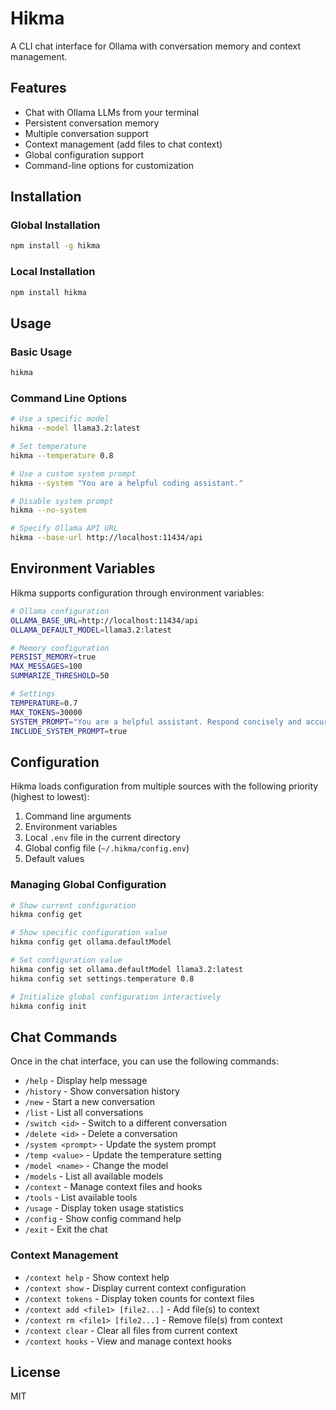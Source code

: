 # Hikma

A CLI chat interface for Ollama with conversation memory and context management.

## Features

- Chat with Ollama LLMs from your terminal
- Persistent conversation memory
- Multiple conversation support
- Context management (add files to chat context)
- Global configuration support
- Command-line options for customization

## Installation

### Global Installation

```bash
npm install -g hikma
```

### Local Installation

```bash
npm install hikma
```

## Usage

### Basic Usage

```bash
hikma
```

### Command Line Options

```bash
# Use a specific model
hikma --model llama3.2:latest

# Set temperature
hikma --temperature 0.8

# Use a custom system prompt
hikma --system "You are a helpful coding assistant."

# Disable system prompt
hikma --no-system

# Specify Ollama API URL
hikma --base-url http://localhost:11434/api
```

## Environment Variables

Hikma supports configuration through environment variables:

```bash
# Ollama configuration
OLLAMA_BASE_URL=http://localhost:11434/api
OLLAMA_DEFAULT_MODEL=llama3.2:latest

# Memory configuration
PERSIST_MEMORY=true
MAX_MESSAGES=100
SUMMARIZE_THRESHOLD=50

# Settings
TEMPERATURE=0.7
MAX_TOKENS=30000
SYSTEM_PROMPT="You are a helpful assistant. Respond concisely and accurately."
INCLUDE_SYSTEM_PROMPT=true
```

## Configuration

Hikma loads configuration from multiple sources with the following priority (highest to lowest):

1. Command line arguments
2. Environment variables
3. Local `.env` file in the current directory
4. Global config file (`~/.hikma/config.env`)
5. Default values

### Managing Global Configuration

```bash
# Show current configuration
hikma config get

# Show specific configuration value
hikma config get ollama.defaultModel

# Set configuration value
hikma config set ollama.defaultModel llama3.2:latest
hikma config set settings.temperature 0.8

# Initialize global configuration interactively
hikma config init
```

## Chat Commands

Once in the chat interface, you can use the following commands:

- `/help` - Display help message
- `/history` - Show conversation history
- `/new` - Start a new conversation
- `/list` - List all conversations
- `/switch <id>` - Switch to a different conversation
- `/delete <id>` - Delete a conversation
- `/system <prompt>` - Update the system prompt
- `/temp <value>` - Update the temperature setting
- `/model <name>` - Change the model
- `/models` - List all available models
- `/context` - Manage context files and hooks
- `/tools` - List available tools
- `/usage` - Display token usage statistics
- `/config` - Show config command help
- `/exit` - Exit the chat

### Context Management

- `/context help` - Show context help
- `/context show` - Display current context configuration
- `/context tokens` - Display token counts for context files
- `/context add <file1> [file2...]` - Add file(s) to context
- `/context rm <file1> [file2...]` - Remove file(s) from context
- `/context clear` - Clear all files from current context
- `/context hooks` - View and manage context hooks

## License

MIT